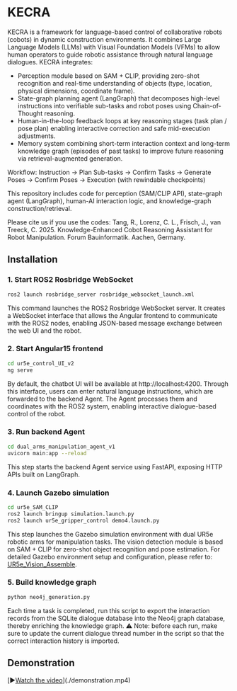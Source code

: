 # KECRA
KECRA is a framework for language-based control of collaborative robots (cobots) in dynamic construction environments. It combines Large Language Models (LLMs) with Visual Foundation Models (VFMs) to allow human operators to guide robotic assistance through natural language dialogues.
KECRA integrates:
  - Perception module based on SAM + CLIP, providing zero-shot recognition and real-time understanding of objects (type, location, physical dimensions, coordinate frame).
  - State-graph planning agent (LangGraph) that decomposes high-level instructions into verifiable sub-tasks and robot poses using Chain-of-Thought reasoning.
  - Human-in-the-loop feedback loops at key reasoning stages (task plan / pose plan) enabling interactive correction and safe mid-execution adjustments.
  - Memory system combining short-term interaction context and long-term knowledge graph (episodes of past tasks) to improve future reasoning via retrieval-augmented generation.

Workflow:
Instruction → Plan Sub-tasks → Confirm Tasks → Generate Poses → Confirm Poses → Execution (with rewindable checkpoints)

This repository includes code for perception (SAM/CLIP API), state-graph agent (LangGraph), human-AI interaction logic, and knowledge-graph construction/retrieval.

Please cite us if you use the codes: Tang, R., Lorenz, C. L., Frisch, J., van Treeck, C. 2025. Knowledge-Enhanced Cobot Reasoning Assistant for Robot Manipulation. Forum Bauinformatik. Aachen, Germany.

## Installation

### 1. Start ROS2 Rosbridge WebSocket
```bash
ros2 launch rosbridge_server rosbridge_websocket_launch.xml
```
This command launches the ROS2 Rosbridge WebSocket server.
It creates a WebSocket interface that allows the Angular frontend to communicate with the ROS2 nodes, enabling JSON-based message exchange between the web UI and the robot.

### 2. Start Angular15 frontend
```bash
cd ur5e_control_UI_v2
ng serve
```
By default, the chatbot UI will be available at http://localhost:4200.
Through this interface, users can enter natural language instructions, which are forwarded to the backend Agent. The Agent processes them and coordinates with the ROS2 system, enabling interactive dialogue-based control of the robot.
### 3. Run backend Agent
```bash
cd dual_arms_manipulation_agent_v1
uvicorn main:app --reload
```
This step starts the backend Agent service using FastAPI, exposing HTTP APIs built on LangGraph.
### 4. Launch Gazebo simulation
```bash
cd ur5e_SAM_CLIP
ros2 launch bringup simulation.launch.py
ros2 launch ur5e_gripper_control demo4.launch.py
```
This step launches the Gazebo simulation environment with dual UR5e robotic arms for manipulation tasks.
The vision detection module is based on SAM + CLIP for zero-shot object recognition and pose estimation.
For detailed Gazebo environment setup and configuration, please refer to: [UR5e_Vision_Assemble](https://github.com/zitongbai/UR5e_Vision_Assemble.git).
### 5. Build knowledge graph
```bash
python neo4j_generation.py
```
Each time a task is completed, run this script to export the interaction records from the SQLite dialogue database into the Neo4j graph database, thereby enriching the knowledge graph.
⚠️ Note: before each run, make sure to update the current dialogue thread number in the script so that the correct interaction history is imported.
## Demonstration
[▶️[Watch the video](./demo_thumbnail.png)](./demonstration.mp4)



